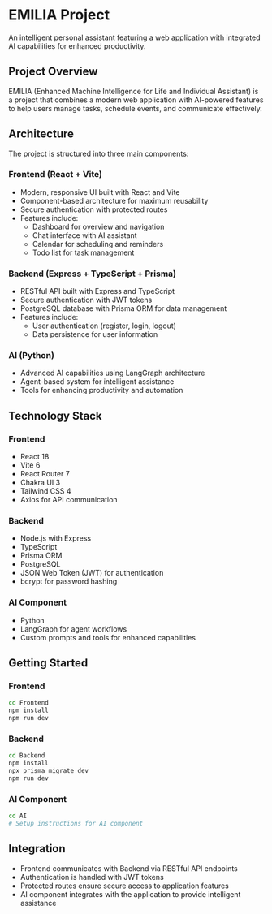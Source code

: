 # EMILIA Project

An intelligent personal assistant featuring a web application with integrated AI capabilities for enhanced productivity.

## Project Overview

EMILIA (Enhanced Machine Intelligence for Life and Individual Assistant) is a project that combines a modern web application with AI-powered features to help users manage tasks, schedule events, and communicate effectively.

## Architecture

The project is structured into three main components:

### Frontend (React + Vite)
- Modern, responsive UI built with React and Vite
- Component-based architecture for maximum reusability
- Secure authentication with protected routes
- Features include:
  - Dashboard for overview and navigation
  - Chat interface with AI assistant
  - Calendar for scheduling and reminders
  - Todo list for task management

### Backend (Express + TypeScript + Prisma)
- RESTful API built with Express and TypeScript
- Secure authentication with JWT tokens
- PostgreSQL database with Prisma ORM for data management
- Features include:
  - User authentication (register, login, logout)
  - Data persistence for user information

### AI (Python)
- Advanced AI capabilities using LangGraph architecture
- Agent-based system for intelligent assistance
- Tools for enhancing productivity and automation

## Technology Stack

### Frontend
- React 18
- Vite 6
- React Router 7
- Chakra UI 3
- Tailwind CSS 4
- Axios for API communication

### Backend
- Node.js with Express
- TypeScript
- Prisma ORM
- PostgreSQL
- JSON Web Token (JWT) for authentication
- bcrypt for password hashing

### AI Component
- Python
- LangGraph for agent workflows
- Custom prompts and tools for enhanced capabilities

## Getting Started

### Frontend
```bash
cd Frontend
npm install
npm run dev
```

### Backend
```bash
cd Backend
npm install
npx prisma migrate dev
npm run dev
```

### AI Component
```bash
cd AI
# Setup instructions for AI component
```

## Integration
- Frontend communicates with Backend via RESTful API endpoints
- Authentication is handled with JWT tokens
- Protected routes ensure secure access to application features
- AI component integrates with the application to provide intelligent assistance
